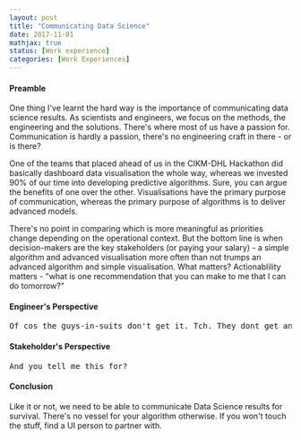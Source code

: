 ```yaml
---
layout: post
title: "Communicating Data Science"
date: 2017-11-01
mathjax: true
status: [Work experience]
categories: [Work Experiences]
---
```

#### Preamble
One thing I've learnt the hard way is the importance of communicating data science results. As scientists and engineers, we focus on the methods, the engineering and the solutions. There's where most of us have a passion for. Communication is hardly a passion, there's no engineering craft in there - or is there? 

One of the teams that placed ahead of us in the CIKM-DHL Hackathon did basically dashboard data visualisation the whole way, whereas we invested 90% of our time into developing predictive algorithms. Sure, you can argue the benefits of one over the other. Visualisations have the primary purpose of communication, whereas the primary purpose of algorithms is to deliver advanced models.

There's no point in comparing which is more meaningful as priorities change depending on the operational context. But the bottom line is when decision-makers are the key stakeholders (or paying your salary) - a simple algorithm and advanced visualisation more often than not trumps an advanced algorithm and simple visualisation. What matters? Actionablility matters - "what is one recommendation that you can make to me that I can do tomorrow?" 

#### Engineer's Perspective
<pre>
Of cos the guys-in-suits don't get it. Tch. They dont get anything.
</pre>

#### Stakeholder's Perspective
<pre>And you tell me this for?</pre>


#### Conclusion
Like it or not, we need to be able to communicate Data Science results for survival. There's no vessel for your algorithm otherwise. If you won't touch the stuff, find a UI person to partner with. 
